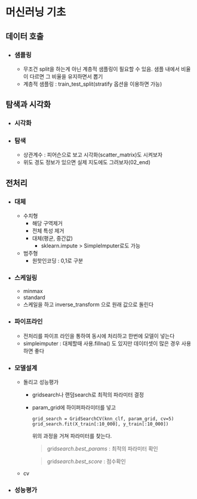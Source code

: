 # 머신러닝 기초

## 데이터 호출

- ### 샘플링
  - 무조건 split을 하는게 아닌 계층적 샘플링이 필요할 수 있음. 샘플 내에서 비율이 다르면 그 비율을 유지하면서 뽑기
  - 계층적 샘플링 : train_test_split(stratify 옵션을 이용하면 가능)

## 탐색과 시각화

- ### 시각화
- ### 탐색
  - 상관계수 : 피어슨으로 보고 시각화(scatter_matrix)도 시켜보자
  - 위도 경도 정보가 있으면 실제 지도에도 그려보자(02_end)

## 전처리

- ### 대체

  - 수치형
    - 해당 구역제거
    - 전체 특성 제거
    - 대체(평균, 중간값)
      - sklearn.impute > SimpleImputer로도 가능
  - 범주형
    - 원핫인코딩 : 0,1로 구분

- ### 스케일링

  - minmax
  - standard
  - 스케일을 하고 inverse_transform 으로 원래 값으로 돌린다

- ### 파이프라인

  - 전처리를 파이프 라인을 통하여 동시에 처리하고 한번에 모델이 넣는다
  - simpleimputer : 대체할때 사용.fillna() 도 있지만 데이터셋이 많은 경우 사용하면 좋다

- ### 모델설계

  - 돌리고 성능평가

    - gridsearch나 랜덤search로 최적의 파라미터 결정
    - param_grid에 하이퍼파라미터를 넣고

      ```
      grid_search = GridSearchCV(knn_clf, param_grid, cv=5)
      grid_search.fit(X_train[:10_000], y_train[:10_000])
      ```

      위의 과정을 거쳐 파라미터를 찾는다.

      > grid*search.best_params* : 최적의 파라미터 확인

      > grid*search.best_score* : 점수확인

  - cv

- ### 성능평가
